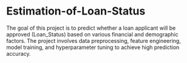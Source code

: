 # Estimation-of-Loan-Status
The goal of this project is to predict whether a loan applicant will be approved (Loan_Status) based on various financial and demographic factors. The project involves data preprocessing, feature engineering, model training, and hyperparameter tuning to achieve high prediction accuracy.
